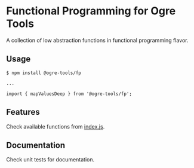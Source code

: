# Functional Programming for Ogre Tools

A collection of low abstraction functions in functional programming flavor.

## Usage

```
$ npm install @ogre-tools/fp

...

import { mapValuesDeep } from '@ogre-tools/fp';  
```

## Features
Check available functions from [index.js](./src/index.js).

## Documentation
Check unit tests for documentation.
